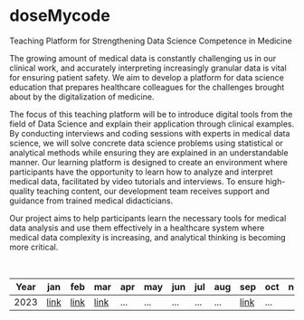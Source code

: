 # doseMycode

Teaching Platform for Strengthening Data Science Competence in Medicine

The growing amount of medical data is constantly challenging us in our clinical work, and accurately interpreting increasingly granular data is vital for ensuring patient safety. We aim to develop a platform for data science education that prepares healthcare colleagues for the challenges brought about by the digitalization of medicine.

The focus of this teaching platform will be to introduce digital tools from the field of Data Science and explain their application through clinical examples. By conducting interviews and coding sessions with experts in medical data science, we will solve concrete data science problems using statistical or analytical methods while ensuring they are explained in an understandable manner. Our learning platform is designed to create an environment where participants have the opportunity to learn how to analyze and interpret medical data, facilitated by video tutorials and interviews. To ensure high-quality teaching content, our development team receives support and guidance from trained medical didacticians.

Our project aims to help participants learn the necessary tools for medical data analysis and use them effectively in a healthcare system where medical data complexity is increasing, and analytical thinking is becoming more critical.

<br>

| Year | jan | feb | mar | apr | may | jun | jul | aug| sep| oct | nov | dec
| --- | --- | --- | --- | --- | --- | --- | --- | --- | --- | --- | --- | --- | 
| 2023 | [link](https://github.com/GrigorijSchleifer/codeNewbie/blob/main/2023/january.md) | [link](https://github.com/GrigorijSchleifer/codeNewbie/blob/main/2023/february.md) | [link](https://github.com/GrigorijSchleifer/codeNewbie/blob/main/2023/march.md) | ... | ... | ... | ... | ... | [link](https://github.com/GrigorijSchleifer/codeNewbie/blob/main/2023/september.md) | ... |
